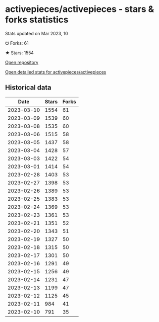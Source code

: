# activepieces/activepieces - stars & forks statistics

Stats updated on Mar 2023, 10

☋ Forks: 61

★ Stars: 1554

[Open repository](https://github.com/activepieces/activepieces)

[Open detailed stats for activepieces/activepieces](https://reviewgithub.com/rep/activepieces/activepieces)

## Historical data
| Date | Stars | Forks |
|------|-------|-------|
| 2023-03-10 | 1554 | 61 | 
| 2023-03-09 | 1539 | 60 | 
| 2023-03-08 | 1535 | 60 | 
| 2023-03-06 | 1515 | 58 | 
| 2023-03-05 | 1437 | 58 | 
| 2023-03-04 | 1428 | 57 | 
| 2023-03-03 | 1422 | 54 | 
| 2023-03-01 | 1414 | 54 | 
| 2023-02-28 | 1403 | 53 | 
| 2023-02-27 | 1398 | 53 | 
| 2023-02-26 | 1389 | 53 | 
| 2023-02-25 | 1383 | 53 | 
| 2023-02-24 | 1369 | 53 | 
| 2023-02-23 | 1361 | 53 | 
| 2023-02-21 | 1351 | 52 | 
| 2023-02-20 | 1343 | 51 | 
| 2023-02-19 | 1327 | 50 | 
| 2023-02-18 | 1315 | 50 | 
| 2023-02-17 | 1301 | 50 | 
| 2023-02-16 | 1291 | 49 | 
| 2023-02-15 | 1256 | 49 | 
| 2023-02-14 | 1231 | 47 | 
| 2023-02-13 | 1199 | 47 | 
| 2023-02-12 | 1125 | 45 | 
| 2023-02-11 | 984 | 41 | 
| 2023-02-10 | 791 | 35 | 

